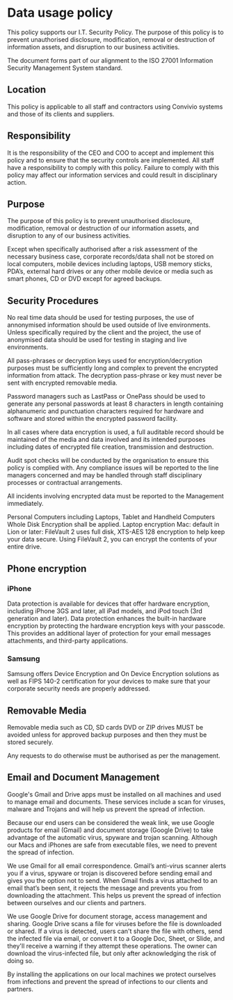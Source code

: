# Data usage policy

This policy supports our I.T. Security Policy. The purpose of this policy is to prevent unauthorised disclosure, modification, removal or destruction of information assets, and disruption to our business activities.

The document forms part of our alignment to the ISO 27001 Information Security Management System standard.

## Location

This policy is applicable to all staff and contractors using Convivio systems and those of its clients and suppliers. 

## Responsibility 

It is the responsibility of the CEO and COO to accept and implement this policy and to ensure that the security controls are implemented. All staff have a responsibility to comply with this policy. Failure to comply with this policy may affect our information services and could result in disciplinary action.

## Purpose
The purpose of this policy is to prevent unauthorised disclosure, modification, removal or destruction of our information assets, and disruption to any of our business activities.

Except when specifically authorised after a risk assessment of the necessary business case, corporate records/data shall not be stored on local computers, mobile devices including laptops, USB memory sticks, PDA’s, external hard drives or any other mobile device or media such as smart phones, CD or DVD except for agreed backups.

## Security Procedures

No real time data should be used for testing purposes, the use of annonymised information should be used outside of live environments. Unless specifically required by the client and the project, the use of anonymised data should be used for testing in staging and live environments.

All pass-phrases or decryption keys used for encryption/decryption purposes must be sufficiently long and complex to prevent the encrypted information from attack. The decryption pass-phrase or key must never be sent with encrypted removable media.

Password managers such as LastPass or OnePass should be used to generate any personal passwords at least 8 characters in length containing alphanumeric and punctuation characters required for hardware and software and stored within the encrypted password facility.

In all cases where data encryption is used, a full auditable record should be maintained of the media and data involved and its intended purposes including dates of encrypted file creation, transmission and destruction.

Audit spot checks will be conducted by the organisation to ensure this policy is complied with. Any compliance issues will be reported to the line managers concerned and may be handled through staff disciplinary processes or contractual arrangements.

All incidents involving encrypted data must be reported to the Management immediately.

Personal Computers including Laptops, Tablet and Handheld Computers Whole Disk Encryption shall be applied. Laptop encryption Mac: default in Lion or later: FileVault 2 uses full disk, XTS-AES 128 encryption to help keep your data secure. Using FileVault 2, you can encrypt the contents of your entire drive.

## Phone encryption

### iPhone

Data protection is available for devices that offer hardware encryption, including iPhone 3GS and later, all iPad models, and iPod touch (3rd generation and later). Data protection enhances the built-in hardware encryption by protecting the hardware encryption keys with your passcode. This provides an additional layer of protection for your email messages attachments, and third-party applications.

### Samsung

Samsung offers Device Encryption and On Device Encryption solutions as well as FIPS 140-2 certification for your devices to make sure that your corporate security needs are properly addressed.

## Removable Media

Removable media such as CD, SD cards DVD or ZIP drives MUST be avoided unless for approved backup purposes and then they must be stored securely.

Any requests to do otherwise must be authorised as per the management.

## Email and Document Management

Google's Gmail and Drive apps must be installed on all machines and used to manage email and documents. These services include a scan for viruses, malware and Trojans and will help us prevent the spread of infection.

Because our end users can be considered the weak link, we use Google products for email (Gmail) and document storage (Google Drive) to take advantage of the automatic virus, spyware and trojan scanning. Although our Macs and iPhones are safe from executable files, we need to prevent the spread of infection.

We use Gmail for all email correspondence. Gmail’s anti-virus scanner alerts you if a virus, spyware or trojan is discovered before sending email and gives you the option not to send. When Gmail finds a virus attached to an email that’s been sent, it rejects the message and prevents you from downloading the attachment. This helps us prevent the spread of infection between ourselves and our clients and partners.
 
We use Google Drive for document storage, access management and sharing. Google Drive scans a file for viruses before the file is downloaded or shared. If a virus is detected, users can't share the file with others, send the infected file via email, or convert it to a Google Doc, Sheet, or Slide, and they'll receive a warning if they attempt these operations. The owner can download the virus-infected file, but only after acknowledging the risk of doing so.

By installing the applications on our local machines we protect ourselves from infections and prevent the spread of infections to our clients and partners.

